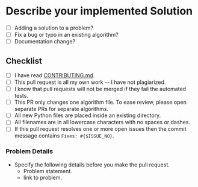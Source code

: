 # Describe your implemented Solution

* [ ] Adding a solution to a problem?
* [ ] Fix a bug or typo in an existing algorithm?
* [ ] Documentation change?

## Checklist

* [ ] I have read [CONTRIBUTING.md](https://github.com/TheAlgorithms/Python/blob/master/CONTRIBUTING.md).
* [ ] This pull request is all my own work -- I have not plagiarized.
* [ ] I know that pull requests will not be merged if they fail the automated tests.
* [ ] This PR only changes one algorithm file.  To ease review, please open separate PRs for separate algorithms.
* [ ] All new Python files are placed inside an existing directory.
* [ ] All filenames are in all lowercase characters with no spaces or dashes.
* [ ] If this pull request resolves one or more open issues then the commit message contains `Fixes: #{$ISSUE_NO}`.

### Problem Details

* Specify the following details before you make the pull request.
  * Problem statement.
  * link to problem.
